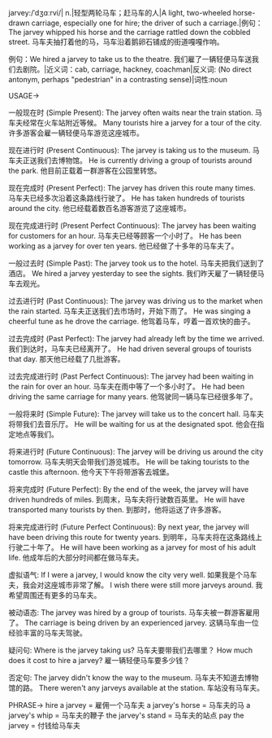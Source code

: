 jarvey:/ˈdʒɑːrvi/| n.|轻型两轮马车；赶马车的人|A light, two-wheeled horse-drawn carriage, especially one for hire; the driver of such a carriage.|例句：The jarvey whipped his horse and the carriage rattled down the cobbled street.  马车夫抽打着他的马，马车沿着鹅卵石铺成的街道嘎嘎作响。

例句：We hired a jarvey to take us to the theatre. 我们雇了一辆轻便马车送我们去剧院。|近义词：cab, carriage, hackney, coachman|反义词: (No direct antonym, perhaps "pedestrian" in a contrasting sense)|词性:noun

USAGE->

一般现在时 (Simple Present):
The jarvey often waits near the train station.  马车夫经常在火车站附近等候。
Many tourists hire a jarvey for a tour of the city.  许多游客会雇一辆轻便马车游览这座城市。

现在进行时 (Present Continuous):
The jarvey is taking us to the museum.  马车夫正送我们去博物馆。
He is currently driving a group of tourists around the park. 他目前正载着一群游客在公园里转悠。

现在完成时 (Present Perfect):
The jarvey has driven this route many times.  马车夫已经多次沿着这条路线行驶了。
He has taken hundreds of tourists around the city.  他已经载着数百名游客游览了这座城市。


现在完成进行时 (Present Perfect Continuous):
The jarvey has been waiting for customers for an hour.  马车夫已经等顾客一个小时了。
He has been working as a jarvey for over ten years. 他已经做了十多年的马车夫了。


一般过去时 (Simple Past):
The jarvey took us to the hotel.  马车夫把我们送到了酒店。
We hired a jarvey yesterday to see the sights.  我们昨天雇了一辆轻便马车去观光。


过去进行时 (Past Continuous):
The jarvey was driving us to the market when the rain started.  马车夫正送我们去市场时，开始下雨了。
He was singing a cheerful tune as he drove the carriage. 他驾着马车，哼着一首欢快的曲子。


过去完成时 (Past Perfect):
The jarvey had already left by the time we arrived.  我们到达时，马车夫已经离开了。
He had driven several groups of tourists that day. 那天他已经载了几批游客。


过去完成进行时 (Past Perfect Continuous):
The jarvey had been waiting in the rain for over an hour. 马车夫在雨中等了一个多小时了。
He had been driving the same carriage for many years.  他驾驶同一辆马车已经很多年了。


一般将来时 (Simple Future):
The jarvey will take us to the concert hall.  马车夫将带我们去音乐厅。
He will be waiting for us at the designated spot.  他会在指定地点等我们。


将来进行时 (Future Continuous):
The jarvey will be driving us around the city tomorrow.  马车夫明天会带我们游览城市。
He will be taking tourists to the castle this afternoon. 他今天下午将带游客去城堡。


将来完成时 (Future Perfect):
By the end of the week, the jarvey will have driven hundreds of miles.  到周末，马车夫将行驶数百英里。
He will have transported many tourists by then. 到那时，他将运送了许多游客。


将来完成进行时 (Future Perfect Continuous):
By next year, the jarvey will have been driving this route for twenty years.  到明年，马车夫将在这条路线上行驶二十年了。
He will have been working as a jarvey for most of his adult life. 他成年后的大部分时间都在做马车夫。


虚拟语气:
If I were a jarvey, I would know the city very well.  如果我是个马车夫，我会对这座城市非常了解。
I wish there were still more jarveys around. 我希望周围还有更多的马车夫。


被动语态:
The jarvey was hired by a group of tourists.  马车夫被一群游客雇用了。
The carriage is being driven by an experienced jarvey. 这辆马车由一位经验丰富的马车夫驾驶。



疑问句:
Where is the jarvey taking us?  马车夫要带我们去哪里？
How much does it cost to hire a jarvey?  雇一辆轻便马车要多少钱？


否定句:
The jarvey didn't know the way to the museum.  马车夫不知道去博物馆的路。
There weren't any jarveys available at the station.  车站没有马车夫。



PHRASE->
hire a jarvey = 雇佣一个马车夫
a jarvey's horse = 马车夫的马
a jarvey's whip = 马车夫的鞭子
the jarvey's stand = 马车夫的站点
pay the jarvey = 付钱给马车夫
